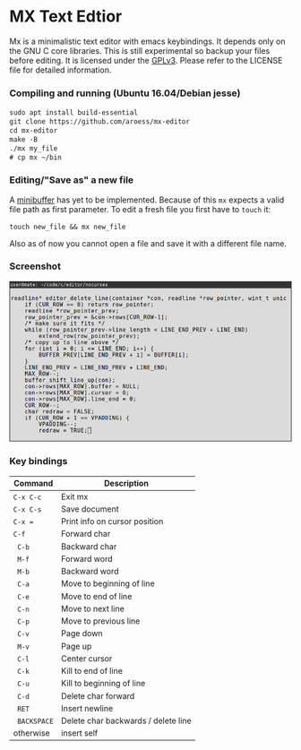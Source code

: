 # MX Text Edtior #

Mx is a minimalistic text editor with emacs keybindings. It depends only on the GNU C core libraries. This is still experimental so backup your files before editing. It is licensed under the [GPLv3](https://www.gnu.org/licenses/gpl.html). Please refer to the LICENSE file for detailed information.

### Compiling and running (Ubuntu 16.04/Debian jesse) ###
```
sudo apt install build-essential
git clone https://github.com/aroess/mx-editor
cd mx-editor
make -B
./mx my_file
# cp mx ~/bin
```

### Editing/"Save as" a new file ###
A [minibuffer](https://www.gnu.org/software/emacs/manual/html_node/emacs/Minibuffer.html) has yet to be implemented. Because of this ```mx``` expects a valid file path as first parameter. To edit a fresh file you first have to ```touch``` it:

```
touch new_file && mx new_file
```

Also as of now you cannot open a file and save it with a different file name.


### Screenshot ###
![screenshot](https://raw.githubusercontent.com/aroess/mx-editor/master/screenshot.png "Mx editing its own source code")


### Key bindings ###

| Command | Description |
| --- | --- |
| ```C-x C-c``` | Exit mx |
| ```C-x C-s``` | Save document |
| ```C-x =``` | Print info on cursor position |
| ```C-f``` | Forward char |
|``` C-b``` | Backward char |
|``` M-f``` | Forward word |
|``` M-b``` | Backward word |
|``` C-a``` | Move to beginning of line |
|``` C-e``` | Move to end of line |
|``` C-n``` | Move to next line |
|``` C-p``` | Move to previous line |
|``` C-v``` | Page down |
|``` M-v``` | Page up |
|``` C-l``` | Center cursor |
|``` C-k``` | Kill to end of line |
|``` C-u``` | Kill to beginning of line |
|``` C-d``` | Delete char forward |
|``` RET``` | Insert newline |
|``` BACKSPACE``` | Delete char backwards / delete line |
| otherwise | insert self |
